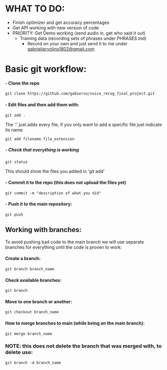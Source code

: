 # WHAT TO DO:
- Finish optimizer and get accuracy percentages 
- Get API working with new version of code
- PRIORITY: Get Demo working (send audio in, get who said it out)
    - Training data (recording sets of phrases under PHRASES.md)
        - Record on your own and just send it to me under gabrieliervolino1802@gmail.com

# Basic git workflow:
#### - Clone the repo
```
git clone https://github.com/gabiervo/voice_recog_final_project.git
```

#### - Edit files and then add them with:
```
git add .
```
The '.' just adds every file, if you only want to add a specific file just indicate its name
```
git add filename.file_extension
```

##### - Check that everything is working
```
git status
```
This should show the files you added in 'git add'

#### - Commit it to the repo (this does not upload the files yet)
```
git commit -m "description of what you did"
```



#### - Push it to the main repository:
```
git push
```




## Working with branches:
To avoid pushing bad code to the main branch we will use separate branches for everything until the code is proven to work:

#### Create a branch:
```
git branch branch_name
```

#### Check available branches:
```
git branch
```

#### Move to one branch or another:
```
git checkout branch_name
```

#### How to merge branches to main (while being on the main branch):
```
git merge branch_name
```
### NOTE: this does not delete the branch that was merged with, to delete use:
```
git branch -d branch_name
```
